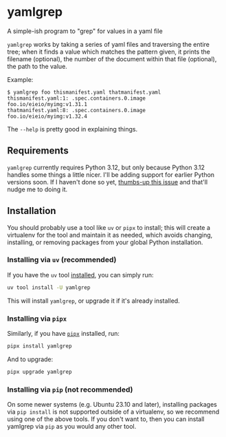# yamlgrep

A simple-ish program to "grep" for values in a yaml file

`yamlgrep` works by taking a series of yaml files and traversing the entire tree; when it finds a value which matches the pattern given, it prints the filename (optional), the number of the document within that file (optional), the path to the value.

Example:

```
$ yamlgrep foo thismanifest.yaml thatmanifest.yaml
thismanifest.yaml:1: .spec.containers.0.image foo.io/eieio/myimg:v1.31.1
thatmanifest.yaml:8: .spec.containers.0.image foo.io/eieio/myimg:v1.32.4
```

The `--help` is pretty good in explaining things.

## Requirements

`yamlgrep` currently requires Python 3.12, but only because Python 3.12 handles some things a little nicer. I'll be adding support for earlier Python versions soon. If I haven't done so yet, [thumbs-up this issue](https://github.com/danudey/yamlgrep/issues/11) and that'll nudge me to doing it.

## Installation

You should probably use a tool like `uv` or `pipx` to install; this will create a virtualenv for the tool and maintain it as needed, which avoids changing, installing, or removing packages from your global Python installation.

### Installing via `uv` (recommended)

If you have the `uv` tool [installed](https://docs.astral.sh/uv/#installation), you can simply run:

```sh
uv tool install -U yamlgrep
```

This will install `yamlgrep`, or upgrade it if it's already installed.

### Installing via `pipx`

Similarly, if you have [`pipx`](https://github.com/pypa/pipx) installed, run:

```sh
pipx install yamlgrep
```

And to upgrade:

```sh
pipx upgrade yamlgrep
```

### Installing via `pip` (not recommended)

On some newer systems (e.g. Ubuntu 23.10 and later), installing packages via `pip install` is not supported outside of a virtualenv, so we recommend using one of the above tools. If you don't want to, then you can install yamlgrep via `pip` as you would any other tool.